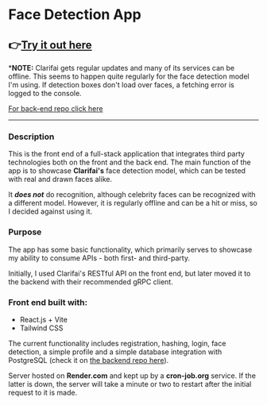 # Face Detection App

## 👉[**Try it out here**](https://a-hr-nikolov.github.io/face-detection-app/)

\***NOTE:** Clarifai gets regular updates and many of its services can be offline. This seems to happen quite regularly for the face detection model I'm using. If detection boxes don't load over faces, a fetching error is logged to the console.

[For back-end repo click here](https://github.com/a-hr-nikolov/face-detection-app-api)

---

### **Description**

This is the front end of a full-stack application that integrates third party technologies both on the front and the back end. The main function of the app is to showcase **Clarifai's** face detection model, which can be tested with real and drawn faces alike.

It **_does not_** do recognition, although celebrity faces can be recognized with a different model. However, it is regularly offline and can be a hit or miss, so I decided against using it.

### **Purpose**

The app has some basic functionality, which primarily serves to showcase my ability to consume APIs - both first- and third-party.

Initially, I used Clarifai's RESTful API on the front end, but later moved it to the backend with their recommended gRPC client.

### **Front end built with:**

- React.js + Vite
- Tailwind CSS

The current functionality includes registration, hashing, login, face detection, a simple profile and a simple database integration with PostgreSQL (check it on [the backend repo here](https://github.com/a-hr-nikolov/face-detection-app-api)).

Server hosted on **Render.com** and kept up by a **cron-job.org** service. If the latter is down, the server will take a minute or two to restart after the initial request to it is made.
